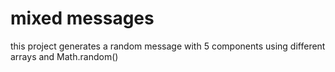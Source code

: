 mixed messages
==============

this project generates a random message with 5 components using different arrays and Math.random()
